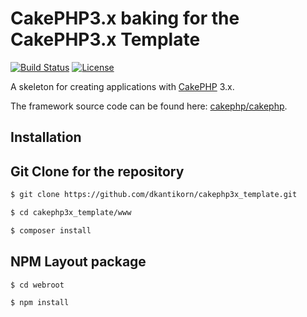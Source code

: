 # CakePHP3.x baking for the CakePHP3.x Template

[![Build Status](https://img.shields.io/travis/cakephp/app/master.svg?style=flat-square)](https://travis-ci.org/cakephp/app)
[![License](https://img.shields.io/packagist/l/cakephp/app.svg?style=flat-square)](https://packagist.org/packages/cakephp/app)

A skeleton for creating applications with [CakePHP](https://cakephp.org) 3.x.

The framework source code can be found here: [cakephp/cakephp](https://github.com/cakephp/cakephp).

## Installation

## Git Clone for the repository

```bash
$ git clone https://github.com/dkantikorn/cakephp3x_template.git
```

```bash
$ cd cakephp3x_template/www
```

```bash
$ composer install
```

## NPM Layout package

```bash
$ cd webroot
```

```bash
$ npm install
```
